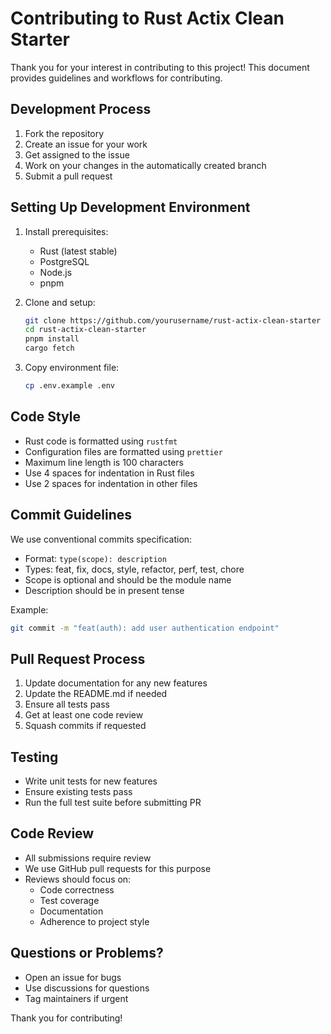 # Contributing to Rust Actix Clean Starter

Thank you for your interest in contributing to this project! This document provides guidelines and workflows for contributing.

## Development Process

1. Fork the repository
2. Create an issue for your work
3. Get assigned to the issue
4. Work on your changes in the automatically created branch
5. Submit a pull request

## Setting Up Development Environment

1. Install prerequisites:

   - Rust (latest stable)
   - PostgreSQL
   - Node.js
   - pnpm

2. Clone and setup:

   ```bash
   git clone https://github.com/yourusername/rust-actix-clean-starter
   cd rust-actix-clean-starter
   pnpm install
   cargo fetch
   ```

3. Copy environment file:
   ```bash
   cp .env.example .env
   ```

## Code Style

- Rust code is formatted using `rustfmt`
- Configuration files are formatted using `prettier`
- Maximum line length is 100 characters
- Use 4 spaces for indentation in Rust files
- Use 2 spaces for indentation in other files

## Commit Guidelines

We use conventional commits specification:

- Format: `type(scope): description`
- Types: feat, fix, docs, style, refactor, perf, test, chore
- Scope is optional and should be the module name
- Description should be in present tense

Example:

```bash
git commit -m "feat(auth): add user authentication endpoint"
```

## Pull Request Process

1. Update documentation for any new features
2. Update the README.md if needed
3. Ensure all tests pass
4. Get at least one code review
5. Squash commits if requested

## Testing

- Write unit tests for new features
- Ensure existing tests pass
- Run the full test suite before submitting PR

## Code Review

- All submissions require review
- We use GitHub pull requests for this purpose
- Reviews should focus on:
  - Code correctness
  - Test coverage
  - Documentation
  - Adherence to project style

## Questions or Problems?

- Open an issue for bugs
- Use discussions for questions
- Tag maintainers if urgent

Thank you for contributing!

